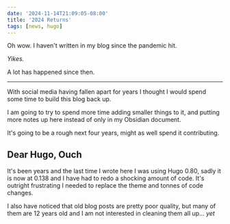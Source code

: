 ```yaml
---
date: '2024-11-14T21:09:05-08:00'
title: '2024 Returns'
tags: [news, hugo]
---
```


Oh wow. I haven't written in my blog since the pandemic hit.

_Yikes._

A lot has happened since then.

---

With social media having fallen apart for years I thought I would spend some time to build this blog back up.

I am going to try to spend more time adding smaller things to it, and putting more notes up here instead of only in my Obsidian document.

It's going to be a rough next four years, might as well spend it contributing.

## Dear Hugo, Ouch

It's been years and the last time I wrote here I was using Hugo 0.80, sadly it is now at 0.138 and I have had to redo a shocking amount of code. It's outright frustrating I needed to replace the theme and tonnes of code changes.

I also have noticed that old blog posts are pretty poor quality, but many of them are 12 years old and I am not interested in cleaning them all up… _yet_
